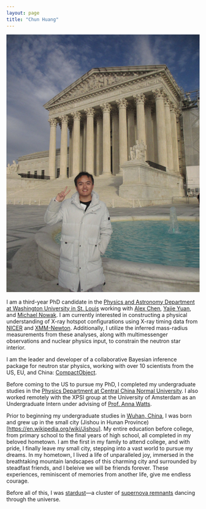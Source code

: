 ```yaml
---
layout: page
title: "Chun Huang"
---
```


![Chuyi's Photo](chun_photo.JPG)

I am a third-year PhD candidate in the [Physics and Astronomy Department at Washington University in St. Louis](https://physics.wustl.edu) working with [Alex Chen](https://physics.wustl.edu/people/alex-chen), [Yajie Yuan](https://physics.wustl.edu/people/yajie-yuan), and [Michael Nowak](https://physics.wustl.edu/people/michael-nowak). I am currently interested in constructing a physical understanding of X-ray hotspot configurations using X-ray timing data from [NICER](https://heasarc.gsfc.nasa.gov/docs/nicer/) and [XMM-Newton](https://www.cosmos.esa.int/web/xmm-newton). Additionally, I utilize the inferred mass-radius measurements from these analyses, along with multimessenger observations and nuclear physics input, to constrain the neutron star interior. 

I am the leader and developer of a collaborative Bayesian inference package for neutron star physics, working with over 10 scientists from the US, EU, and China: [CompactObject](https://github.com/ChunHuangPhy/CompactObject).

Before coming to the US to pursue my PhD, I completed my undergraduate studies in the [Physics Department at Central China Normal University](http://physics.ccnu.edu.cn/English.htm). I also worked remotely with the XPSI group at the University of Amsterdam as an Undergraduate Intern under advising of [Prof. Anna Watts](https://staff.fnwi.uva.nl/a.l.watts/).

Prior to beginning my undergraduate studies in [Wuhan, China](https://en.wikipedia.org/wiki/Wuhan), I was born and grew up in the small city (Jishou in Hunan Province)[https://en.wikipedia.org/wiki/Jishou]. My entire education before college, from primary school to the final years of high school, all completed in my beloved hometown. I am the first in my family to attend college, and with pride, I finally leave my small city, stepping into a vast world to pursue my dreams. In my hometown, I lived a life of unparalleled joy, immersed in the breathtaking mountain landscapes of this charming city and surrounded by steadfast friends, and I beleive we will be friends forever. These experiences, reminiscent of memories from another life, give me endless courage.

Before all of this, I was [stardust](https://www.nhm.ac.uk/discover/are-we-really-made-of-stardust.html)—a cluster of [supernova remnants](https://en.wikipedia.org/wiki/Supernova_remnant) dancing through the universe. 
